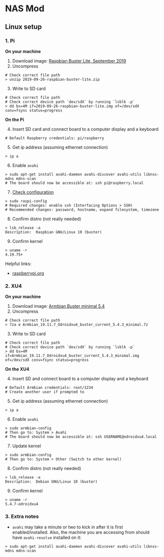 # NAS Mod

## Linux setup

### 1. Pi

**On your machine**

1. Download image: [Raspbian Buster Lite, September 2019](https://www.raspberrypi.org/downloads/raspbian/)
2. Uncompress
  ```
  # Check correct file path
  > unzip 2019-09-26-raspbian-buster-lite.zip
  ```
3. Write to SD card
```
# Check correct file path
# Check correct device path `dev/sdX` by running `lsblk -p`
> dd bs=4M if=2019-09-26-raspbian-buster-lite.img of=/dev/sdX conv=fsync status=progress
```

**On the Pi**

4. Insert SD card and connect board to a computer display and a keyboard
```
# Default Raspberry credentials: pi/raspberry
```
5. Get ip address (assuming ethernet connection)
```
> ip a
```
6. Enable `avahi`
``` 
> sudo apt-get install avahi-daemon avahi-discover avahi-utils libnss-mdns mdns-scan
# The board should now be accessible at: ssh pi@raspberry.local
``` 
7. [Check configuration](https://www.raspberrypi.org/documentation/configuration/raspi-config.md)
```
> sudo raspi-config
# Required changes: enable ssh (Interfacing Options > SSH)
# Recommended changes: password, hostname, expand filesystem, timezone
```
8. Confirm distro (not really needed)
```
> lsb_release -a
Description:  Raspbian GNU/Linux 10 (buster)
```
9. Confirm kernel
```
> uname -r
4.19.75+
```

Helpful links:
  - [raspberrypi.org](https://www.raspberrypi.org/documentation/installation/installing-images/linux.md)

### 2. XU4

**On your machine**

1. Download image: [Armbian Buster minimal 5.4](https://www.armbian.com/odroid-xu4/#kernels-archive-all)
2. Uncompress
  ```
  # Check correct file path
  > 7za e Armbian_19.11.7_Odroidxu4_buster_current_5.4.3_minimal.7z
  ```
3. Write to SD card
```
# Check correct file path
# Check correct device path `dev/sdX` by running `lsblk -p`
> dd bs=4M if=Armbian_19.11.7_Odroidxu4_buster_current_5.4.3_minimal.img of=/dev/sdX conv=fsync status=progress
```

**On the XU4**

4. Insert SD and connect board to a computer display and a keyboard
```
# Default Armbian credentials: root/1234
# Create another user if prompted to
```
5. Get ip address (assuming ethernet connection)
```
> ip a
```
6. Enable `avahi`
``` 
> sudo armbian-config
# Then go to: System > Avahi
# The board should now be accessible at: ssh USERNAME@odroidxu4.local
``` 
7. Update kernel
```
> sudo armbian-config
# Then go to: System > Other (Switch to other kernel)
```
8. Confirm distro (not really needed)
```
> lsb_release -a
Description:  Debian GNU/Linux 10 (buster)
```
9. Confirm kernel
```
> uname -r
5.4.7-odroidxu4
```

### 3. Extra notes

  - `avahi` may take a minute or two to kick in after it is first enabled/installed. Also, the machine you are accessing from should have `avahi-resolve` installed on it:
  ```
  > sudo apt-get install avahi-daemon avahi-discover avahi-utils libnss-mdns mdns-scan
  ```